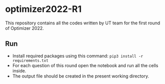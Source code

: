 # optimizer2022-R1
This repository contains all the codes written by UT team for the first round of Optimizer 2022.
## Run
* Install required packages using this command: `pip3 install -r requirements.txt`
* For each question of this round open the notebook and run all the cells inside.
* The output file should be created in the present working directory.
